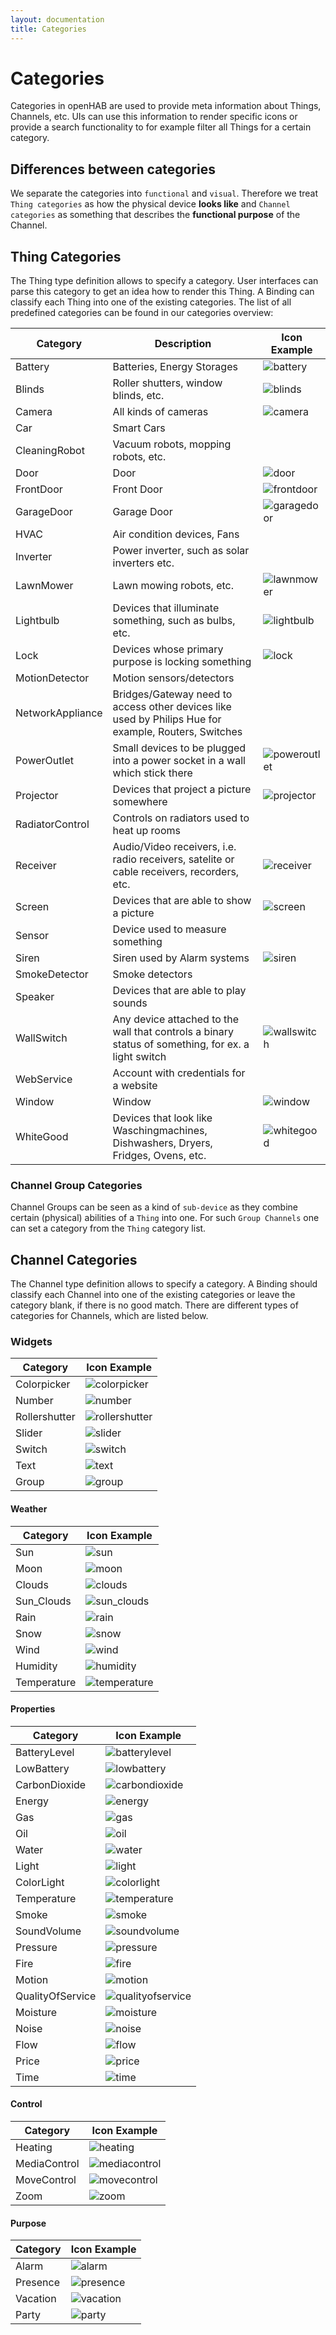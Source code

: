 ```yaml
---
layout: documentation
title: Categories
---
```


# Categories

Categories in openHAB are used to provide meta information about Things, Channels, etc. UIs can use this information to render specific icons or provide a search functionality to for example filter all Things for a certain category.

## Differences between categories

We separate the categories into `functional` and `visual`.
Therefore we treat `Thing categories` as how the physical device **looks like** and `Channel categories` as something that describes the **functional purpose** of the Channel.

## Thing Categories

The Thing type definition allows to specify a category.
User interfaces can parse this category to get an idea how to render this Thing.
A Binding can classify each Thing into one of the existing categories.
The list of all predefined categories can be found in our categories overview:

| Category         | Description                                                                                          | Icon Example                                      |
| ---------------- | ---------------------------------------------------------------------------------------------------- | ------------------------------------------------- |
| Battery          | Batteries, Energy Storages                                                                           | ![battery](/iconsets/classic/battery.png)         |
| Blinds           | Roller shutters, window blinds, etc.                                                                 | ![blinds](/iconsets/classic/blinds.png)           |
| Camera           | All kinds of cameras                                                                                 | ![camera](/iconsets/classic/camera.png)           |
| Car              | Smart Cars                                                                                           |                                                   |
| CleaningRobot    | Vacuum robots, mopping robots, etc.                                                                  |                                                   |
| Door             | Door                                                                                                 | ![door](/iconsets/classic/door.png)               |
| FrontDoor        | Front Door                                                                                           | ![frontdoor](/iconsets/classic/frontdoor.png)     |
| GarageDoor       | Garage Door                                                                                          | ![garagedoor](/iconsets/classic/garagedoor.png)   |
| HVAC             | Air condition devices, Fans                                                                          |                                                   |
| Inverter         | Power inverter, such as solar inverters etc.                                                         |                                                   |
| LawnMower        | Lawn mowing robots, etc.                                                                             | ![lawnmower](/iconsets/classic/lawnmower.png)     |
| Lightbulb        | Devices that illuminate something, such as bulbs, etc.                                               | ![lightbulb](/iconsets/classic/lightbulb.png)     |
| Lock             | Devices whose primary purpose is locking something                                                   | ![lock](/iconsets/classic/lock.png)               |
| MotionDetector   | Motion sensors/detectors                                                                             |                                                   |
| NetworkAppliance | Bridges/Gateway need to access other devices like used by Philips Hue for example, Routers, Switches |                                                   |
| PowerOutlet      | Small devices to be plugged into a power socket in a wall which stick there                          | ![poweroutlet](/iconsets/classic/poweroutlet.png) |
| Projector        | Devices that project a picture somewhere                                                             | ![projector](/iconsets/classic/projector.png)     |
| RadiatorControl  | Controls on radiators used to heat up rooms                                                          |                                                   |
| Receiver         | Audio/Video receivers, i.e. radio receivers, satelite or cable receivers, recorders, etc.            | ![receiver](/iconsets/classic/receiver.png)       |
| Screen           | Devices that are able to show a picture                                                              | ![screen](/iconsets/classic/screen.png)           |
| Sensor           | Device used to measure something                                                                     |                                                   |
| Siren            | Siren used by Alarm systems                                                                          | ![siren](/iconsets/classic/siren.png)             |
| SmokeDetector    | Smoke detectors                                                                                      |                                                   |
| Speaker          | Devices that are able to play sounds                                                                 |                                                   |
| WallSwitch       | Any device attached to the wall that controls a binary status of something, for ex. a light switch   | ![wallswitch](/iconsets/classic/wallswitch.png)   |
| WebService       | Account with credentials for a website                                                               |                                                   |
| Window           | Window                                                                                               | ![window](/iconsets/classic/window.png)           |
| WhiteGood        | Devices that look like Waschingmachines, Dishwashers, Dryers, Fridges, Ovens, etc.                   | ![whitegood](/iconsets/classic/whitegood.png)     |

### Channel Group Categories

Channel Groups can be seen as a kind of `sub-device` as they combine certain (physical) abilities of a `Thing` into one. For such `Group Channels` one can set a category from the `Thing` category list.

## Channel Categories

The Channel type definition allows to specify a category.
A Binding should classify each Channel into one of the existing categories or leave the category blank, if there is no good match.
There are different types of categories for Channels, which are listed below.

### Widgets

| Category      | Icon Example                                          |
| ------------- | ----------------------------------------------------- |
| Colorpicker   | ![colorpicker](/iconsets/classic/colorpicker.png)     |
| Number        | ![number](/iconsets/classic/number.png)               |
| Rollershutter | ![rollershutter](/iconsets/classic/rollershutter.png) |
| Slider        | ![slider](/iconsets/classic/slider.png)               |
| Switch        | ![switch](/iconsets/classic/switch.png)               |
| Text          | ![text](/iconsets/classic/text.png)                   |
| Group         | ![group](/iconsets/classic/group.png)                 |

#### Weather

| Category    | Icon Example                                      |
| ----------- | ------------------------------------------------- |
| Sun         | ![sun](/iconsets/classic/sun.png)                 |
| Moon        | ![moon](/iconsets/classic/moon.png)               |
| Clouds      | ![clouds](/iconsets/classic/clouds.png)           |
| Sun_Clouds  | ![sun_clouds](/iconsets/classic/sun_clouds.png)   |
| Rain        | ![rain](/iconsets/classic/rain.png)               |
| Snow        | ![snow](/iconsets/classic/snow.png)               |
| Wind        | ![wind](/iconsets/classic/wind.png)               |
| Humidity    | ![humidity](/iconsets/classic/humidity.png)       |
| Temperature | ![temperature](/iconsets/classic/temperature.png) |

#### Properties

| Category         | Icon Example                                                |
| ---------------- | ----------------------------------------------------------- |
| BatteryLevel     | ![batterylevel](/iconsets/classic/batterylevel.png)         |
| LowBattery       | ![lowbattery](/iconsets/classic/lowbattery.png)             |
| CarbonDioxide    | ![carbondioxide](/iconsets/classic/carbondioxide.png)       |
| Energy           | ![energy](/iconsets/classic/energy.png)                     |
| Gas              | ![gas](/iconsets/classic/gas.png)                           |
| Oil              | ![oil](/iconsets/classic/oil.png)                           |
| Water            | ![water](/iconsets/classic/water.png)                       |
| Light            | ![light](/iconsets/classic/light.png)                       |
| ColorLight       | ![colorlight](/iconsets/classic/colorlight.png)             |
| Temperature      | ![temperature](/iconsets/classic/temperature.png)           |
| Smoke            | ![smoke](/iconsets/classic/smoke.png)                       |
| SoundVolume      | ![soundvolume](/iconsets/classic/soundvolume.png)           |
| Pressure         | ![pressure](/iconsets/classic/pressure.png)                 |
| Fire             | ![fire](/iconsets/classic/fire.png)                         |
| Motion           | ![motion](/iconsets/classic/motion.png)                     |
| QualityOfService | ![qualityofservice](/iconsets/classic/qualityofservice.png) |
| Moisture         | ![moisture](/iconsets/classic/moisture.png)                 |
| Noise            | ![noise](/iconsets/classic/noise.png)                       |
| Flow             | ![flow](/iconsets/classic/flow.png)                         |
| Price            | ![price](/iconsets/classic/price.png)                       |
| Time             | ![time](/iconsets/classic/time.png)                         |

#### Control

| Category     | Icon Example                                        |
| ------------ | --------------------------------------------------- |
| Heating      | ![heating](/iconsets/classic/heating.png)           |
| MediaControl | ![mediacontrol](/iconsets/classic/mediacontrol.png) |
| MoveControl  | ![movecontrol](/iconsets/classic/movecontrol.png)   |
| Zoom         | ![zoom](/iconsets/classic/zoom.png)                 |

#### Purpose

| Category | Icon Example                                |
| -------- | ------------------------------------------- |
| Alarm    | ![alarm](/iconsets/classic/alarm.png)       |
| Presence | ![presence](/iconsets/classic/presence.png) |
| Vacation | ![vacation](/iconsets/classic/vacation.png) |
| Party    | ![party](/iconsets/classic/party.png)       |
